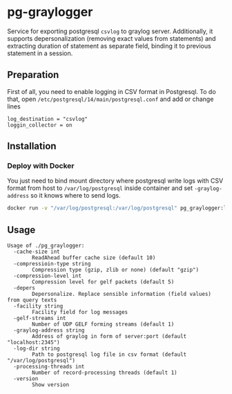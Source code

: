 # pg-graylogger

Service for exporting postgresql `csvlog` to graylog server.
Additionally, it supports depersonalization (removing exact values from statements) and
extracting duration of statement as separate field, binding it to previous statement in a session. 

## Preparation
First of all, you need to enable logging in CSV format in Postgresql.
To do that, open `/etc/postgresql/14/main/postgresql.conf` and add or change lines
```
log_destination = "csvlog"
loggin_collector = on
```

## Installation

### Deploy with Docker

You just need to bind mount directory where postgresql write logs with CSV format from host to `/var/log/postgresql` inside container and set `-graylog-address` so it knows where to send logs.

```bash
docker run -v "/var/log/postgresql:/var/log/postgresql" pg_graylogger:latest -graylog-address graylog.local:2345 -depers -facility develop
```

## Usage

```console
Usage of ./pg_graylogger:
  -cache-size int
    	ReadAhead buffer cache size (default 10)
  -compressioin-type string
    	Compression type (gzip, zlib or none) (default "gzip")
  -compression-level int
    	Compression level for gelf packets (default 5)
  -depers
    	Depersonalize. Replace sensible information (field values) from query texts
  -facility string
    	Facility field for log messages
  -gelf-streams int
    	Number of UDP GELF forming streams (default 1)
  -graylog-address string
    	Address of graylog in form of server:port (default "localhost:2345")
  -log-dir string
    	Path to postgresql log file in csv format (default "/var/log/postgresql")
  -processing-threads int
    	Number of record-processing threads (default 1)
  -version
    	Show version
```

